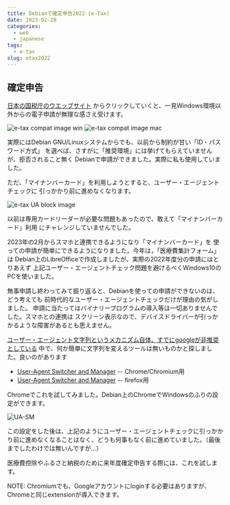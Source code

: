 ```yaml
---
title: Debianで確定申告2022 (e-Tax)
date: 2023-02-28
categories:
  - web
  - japanese
tags:
  - e-tax
slug: etax2022
---
```


## 確定申告

[日本の国税庁のウエッブサイト](https://www.keisan.nta.go.jp/kyoutu/ky/sm/top#bsctrl)
からクリックしていくと、一見Windows環境以外からの電子申請が無理な感さえ受けます。

![e-tax compat image win](/img/e-tax-compat-win.png)
![e-tax compat image mac](/img/e-tax-compat-mac.png)

実際にはDebian GNU/Linuxシステムからでも、以前から制約が甘い「ID・パスワード方式」
を選べば、さすがに「推奨環境」には挙げてもらえていませんが、拒否されること無く
Debianで申請ができました。実際に私も使用していました。

ただ、「マイナンバーカード」を利用しようとすると、ユーザー・エージェントチェックに
引っかかり前に進めなくなります。

![e-tax UA block image](/img/e-tax-UA-block.png)

以前は専用カードリーダーが必要な問題もあったので、敢えて「マイナンバーカード」利用
にチャレンジしていませんでした。

2023年の2月からスマホと連携できるようになり「マイナンバーカード」を
使っての申請が簡単にできるようになりました。今年は，「医療費集計フォーム」は
Debian上のLibreOfficeで作成しましたが、実際の2022年度分の申請にはとりあえず
上記ユーザー・エージェントチェック問題を避けるべくWindows10のPCを使いました。

無事申請し終わってみて振り返ると、Debianを使っての申請ができないのは、どう考えても
前時代的なユーザー・エージェントチェックだけが理由の気がしました。
申請に当たってはバイナリープログラムの導入等は一切ありませんでした。スマホとの連携は
スクリーン表示なので、デバイスドライバーが引っかかるような障害があるとも思えません。

[ユーザー・エージェント文字列というメカニズム自体、すでにgoogleが非推奨としている](https://developer.chrome.com/blog/user-agent-reduction-deprecation-trial/)
中で、何か簡単に文字列を変えるツールは無いものかと探しました。良いのがあります

 * [User-Agent Switcher and Manager](https://chrome.google.com/webstore/detail/user-agent-switcher-and-m/bhchdcejhohfmigjafbampogmaanbfkghttps://chrome.google.com/webstore/detail/user-agent-switcher-and-m/bhchdcejhohfmigjafbampogmaanbfkg) -- Chrome/Chromium用
 * [User-Agent Switcher and Manager](https://addons.mozilla.org/ja/firefox/addon/user-agent-string-switcher/) -- firefox用

Chromeでこれを試してみました。Debian上のChromeでWindowsのふりの設定ができます。

![UA-SM](/img/UA-SM.png)

この設定をした後は、上記のようにユーザー・エージェントチェックに引っかかり前に進めなくなることはなく、どうも何事もなく前に進めていました。（最後までしたわけでは無いんですが…）

医療費控除やふるさと納税のために来年度確定申告する際には、これを試します。

NOTE: Chromiumでも、Googleアカウントにloginする必要はありますが、Chromeと同じextensionが導入できます。

<!-- vim: set sw=2 ai tw=150: -->
